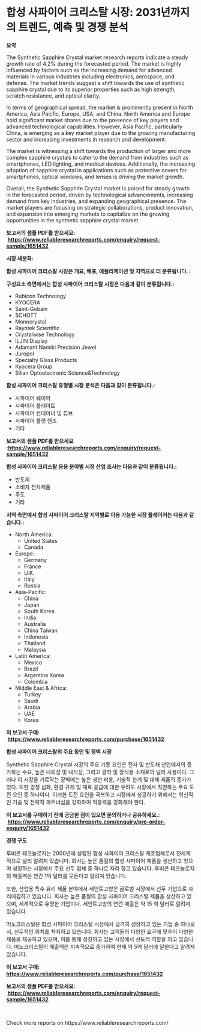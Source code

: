 <p><h1>합성 사파이어 크리스탈 시장: 2031년까지의 트렌드, 예측 및 경쟁 분석</h1></p><p><strong>요약</strong></p>
<p><p>The Synthetic Sapphire Crystal market research reports indicate a steady growth rate of 4.2% during the forecasted period. The market is highly influenced by factors such as the increasing demand for advanced materials in various industries including electronics, aerospace, and defense. The market trends suggest a shift towards the use of synthetic sapphire crystal due to its superior properties such as high strength, scratch resistance, and optical clarity.</p><p>In terms of geographical spread, the market is prominently present in North America, Asia Pacific, Europe, USA, and China. North America and Europe hold significant market shares due to the presence of key players and advanced technological capabilities. However, Asia Pacific, particularly China, is emerging as a key market player due to the growing manufacturing sector and increasing investments in research and development.</p><p>The market is witnessing a shift towards the production of larger and more complex sapphire crystals to cater to the demand from industries such as smartphones, LED lighting, and medical devices. Additionally, the increasing adoption of sapphire crystal in applications such as protective covers for smartphones, optical windows, and lenses is driving the market growth.</p><p>Overall, the Synthetic Sapphire Crystal market is poised for steady growth in the forecasted period, driven by technological advancements, increasing demand from key industries, and expanding geographical presence. The market players are focusing on strategic collaborations, product innovation, and expansion into emerging markets to capitalize on the growing opportunities in the synthetic sapphire crystal market.</p></p>
<p><strong>보고서의 샘플 PDF를 받으세요: &nbsp;<a href="https://www.reliableresearchreports.com/enquiry/request-sample/1651432">https://www.reliableresearchreports.com/enquiry/request-sample/1651432</a></strong></p>
<p><strong>시장 세분화:</strong></p>
<p><strong> 합성 사파이어 크리스탈 시장은 개요, 배포, 애플리케이션 및 지역으로 더 분류됩니다. :</strong></p>
<p><strong>구성요소 측면에서는 합성 사파이어 크리스탈 시장은 다음과 같이 분류됩니다.:</strong></p>
<p><ul><li>Rubicon Technology</li><li>KYOCERA</li><li>Saint-Gobain</li><li>SCHOTT</li><li>Monocrystal</li><li>Rayotek Scientific</li><li>Crystalwise Technology</li><li>ILJIN Display</li><li>Adamant Namiki Precision Jewel</li><li>Juropol</li><li>Specialty Glass Products</li><li>Kyocera Group</li><li>Silian Optoelectronic Science&Technology</li></ul></p>
<p><strong> 합성 사파이어 크리스탈 유형별 시장 분석은 다음과 같이 분류됩니다.:</strong></p>
<p><ul><li>사파이어 웨이퍼</li><li>사파이어 플레이트</li><li>사파이어 컨테이너 및 튜브</li><li>사파이어 플랫 렌즈</li><li>기타</li></ul></p>
<p><strong>보고서의 샘플 PDF를 받으세요 :<a href="https://www.reliableresearchreports.com/enquiry/request-sample/1651432">https://www.reliableresearchreports.com/enquiry/request-sample/1651432</a></strong></p>
<p><strong> 합성 사파이어 크리스탈 응용 분야별 시장 산업 조사는 다음과 같이 분류됩니다.:</strong></p>
<p><ul><li>반도체</li><li>소비자 전자제품</li><li>주도</li><li>기타</li></ul></p>
<p><strong>지역 측면에서 합성 사파이어 크리스탈 지역별로 이용 가능한 시장 플레이어는 다음과 같습니다.:</strong></p>
<p><ul>
    <li>
        North America:
        <ul>
            <li>United States</li>
            <li>Canada</li>
        </ul>
    </li>
    <li>
        Europe:
        <ul>
            <li>Germany</li>
            <li>France</li>
            <li>U.K.</li>
            <li>Italy</li>
            <li>Russia</li>
        </ul>
    </li>
    <li>
        Asia-Pacific:
        <ul>
            <li>China</li>
            <li>Japan</li>
            <li>South Korea</li>
            <li>India</li>
            <li>Australia</li>
            <li>China Taiwan</li>
            <li>Indonesia</li>
            <li>Thailand</li>
            <li>Malaysia</li>
        </ul>
    </li>
    <li>
        Latin America:
        <ul>
            <li>Mexico</li>
            <li>Brazil</li>
            <li>Argentina Korea</li>
            <li>Colombia</li>
        </ul>
    </li>
    <li>
        Middle East & Africa:
        <ul>
            <li>Turkey</li>
            <li>Saudi</li>
            <li>Arabia</li>
            <li>UAE</li>
            <li>Korea</li>
        </ul>
    </li>
    </ul></p>
<p><strong>이 보고서 구매: &nbsp;<a href="https://www.reliableresearchreports.com/purchase/1651432">https://www.reliableresearchreports.com/purchase/1651432</a></strong></p>
<p><strong>합성 사파이어 크리스탈의 주요 동인 및 장벽 시장</strong></p>
<p><p>Synthetic Sapphire Crystal 시장의 주요 기동 요인은 전자 및 반도체 산업에서의 증가하는 수요, 높은 내퇴성 및 내식성, 그리고 광학 및 장식용 소재로의 널리 사용이다. 그러나 이 시장을 가로막는 장벽에는 높은 생산 비용, 기술적 한계 및 대체 제품의 증가가 있다. 또한 경쟁 심화, 환경 규제 및 재료 공급에 대한 우려도 시장에서 직면하는 주요 도전 요인 중 하나이다. 이러한 도전 요인을 극복하고 시장에서 성공하기 위해서는 혁신적인 기술 및 전략적 파트너십을 강화하여 적응력을 강화해야 한다.</p></p>
<p><strong>이 보고서를 구매하기 전에 궁금한 점이 있으면 문의하거나 공유하세요.: &nbsp;<a href="https://www.reliableresearchreports.com/enquiry/pre-order-enquiry/1651432">https://www.reliableresearchreports.com/enquiry/pre-order-enquiry/1651432</a></strong></p>
<p><strong>경쟁 구도</strong></p>
<p><p>루비콘 테크놀로지는 2000년에 설립된 합성 사파이어 크리스탈 제조업체로서 전세계적으로 널리 알려져 있습니다. 회사는 높은 품질의 합성 사파이어 제품을 생산하고 있으며 성장하는 시장에서 주요 선두 업체 중 하나로 자리 잡고 있습니다. 루비콘 테크놀로지의 매출액은 연간 1억 달러를 웃돈다고 알려져 있습니다.</p><p>또한, 산업용 특수 유리 제품 분야에서 세인트고방은 글로벌 시장에서 선두 기업으로 자리매김하고 있습니다. 회사는 높은 품질의 합성 사파이어 크리스털 제품을 생산하고 있으며, 세계적으로 유명한 기업이다. 세인트고방의 연간 매출은 약 15 억 달러로 알려져 있습니다.</p><p>머노크리스털은 합성 사파이어 크리스털 시장에서 급격히 성장하고 있는 기업 중 하나로서, 선두적인 위치를 차지하고 있습니다. 회사는 고객들의 다양한 요구에 맞추어 다양한 제품을 제공하고 있으며, 이를 통해 성장하고 있는 시장에서 선도적 역할을 하고 있습니다. 머노크리스털의 매출액은 지속적으로 증가하여 현재 약 5억 달러에 달한다고 알려져 있습니다.</p></p>
<p><strong>이 보고서 구매: &nbsp; <a href="https://www.reliableresearchreports.com/purchase/1651432">https://www.reliableresearchreports.com/purchase/1651432</a></strong></p>
<p><strong>보고서의 샘플 PDF를 받으세요: &nbsp;<a href="https://www.reliableresearchreports.com/enquiry/request-sample/1651432">https://www.reliableresearchreports.com/enquiry/request-sample/1651432</a></strong><strong></strong></p>
<p>&nbsp;</p>
<p>Check more reports on https://www.reliableresearchreports.com/</p>